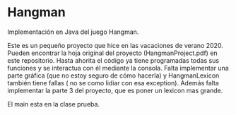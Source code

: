 # Hangman
Implementación en Java del juego Hangman. 

Este es un pequeño proyecto que hice en las vacaciones de verano 2020. Pueden encontrar la hoja original del proyecto (HangmanProject.pdf) en este repositorio.  Hasta ahorita el código ya tiene programadas todas sus funciones y se interactua con él mediante la consola. Falta implementar una parte gráfica (que no estoy seguro de cómo hacerla) y HangmanLexicon también tiene fallas ( no se como lidiar con esa exception). Además falta implementar la parte 3 del proyecto, que es poner un lexicon mas grande.

El main esta en la clase prueba. 
